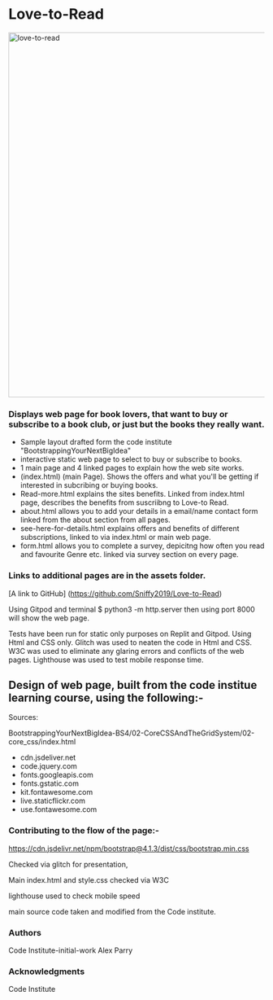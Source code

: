 # Love-to-Read
<img width="717" alt="love-to-read" src="https://user-images.githubusercontent.com/122370573/228775719-c8313c41-1a25-4660-886a-41ce933424a2.png">

### Displays web page for book lovers, that want to buy or subscribe to a book club, or just but the books they really want.

* Sample layout drafted form the code institute "BootstrappingYourNextBigIdea"
* interactive static web page to select to buy or subscribe to books.
* 1 main page and 4 linked pages to explain how the web site works. 
* (index.html) (main Page). Shows the offers and what you'll be getting if interested in subcribing or buying books.
* Read-more.html explains the sites benefits. Linked from index.html page, describes the benefits from suscriibng to Love-to Read.
* about.html allows you to add your details in a email/name contact form linked from the about section from all pages.
* see-here-for-details.html explains offers and benefits of different subscriptions, linked to via index.html or main web page.
* form.html allows you to complete a survey, depicitng how often you read and favourite Genre etc. linked via survey section on every page.





### Links to additional pages are in the assets folder.
[A link to GitHub] (https://github.com/Sniffy2019/Love-to-Read)

Using Gitpod and terminal $ python3 -m http.server
then using port 8000 will show the web page.

Tests have been run for static only purposes on Replit and Gitpod.
Using Html and CSS only.
Glitch was used to neaten the code in Html and CSS.
W3C was used to eliminate any glaring errors and conflicts of the web pages.
Lighthouse was used to test mobile response time.

## Design of web page, built from the  code institue learning course,  using the following:-

Sources:

BootstrappingYourNextBigIdea-BS4/02-CoreCSSAndTheGridSystem/02-core_css/index.html

* cdn.jsdeliver.net
* code.jquery.com
* fonts.googleapis.com
* fonts.gstatic.com
* kit.fontawesome.com
* live.staticflickr.com
* use.fontawesome.com

### Contributing to the flow of the page:-

https://cdn.jsdelivr.net/npm/bootstrap@4.1.3/dist/css/bootstrap.min.css

Checked via glitch for presentation,

Main index.html and style.css checked via W3C

lighthouse used to check mobile speed

main source code taken and modified from the Code institute.

### Authors

Code Institute-initial-work Alex Parry

### Acknowledgments

Code Institute

